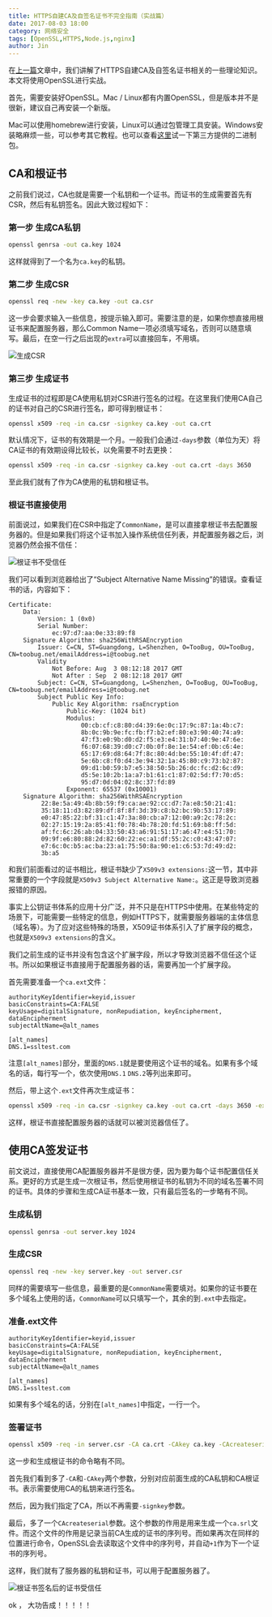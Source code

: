 ```yaml
---
title: HTTPS自建CA及自签名证书不完全指南（实战篇）
date: 2017-08-03 18:00
category: 网络安全
tags: [OpenSSL,HTTPS,Node.js,nginx]
author: Jin
---
```


在[上一篇](/posts/2017-07-17-https-certificate/)文章中，我们讲解了HTTPS自建CA及自签名证书相关的一些理论知识。本文将使用OpenSSL进行实战。

首先，需要安装好OpenSSL。Mac / Linux都有内置OpenSSL，但是版本并不是很新，建议自己再安装一个新版。

Mac可以使用homebrew进行安装，Linux可以通过包管理工具安装。Windows安装略麻烦一些，可以参考其它教程。也可以查看[这里](https://wiki.openssl.org/index.php/Binaries)试一下第三方提供的二进制包。

<!-- more -->

## CA和根证书

之前我们说过，CA也就是需要一个私钥和一个证书。而证书的生成需要首先有CSR，然后有私钥签名。因此大致过程如下：

### 第一步 生成CA私钥

```sh
openssl genrsa -out ca.key 1024
```

这样就得到了一个名为`ca.key`的私钥。

### 第二步 生成CSR

```sh
openssl req -new -key ca.key -out ca.csr
```

这一步会要求输入一些信息，按提示输入即可。需要注意的是，如果你想直接用根证书来配置服务器，那么Common Name一项必须填写域名，否则可以随意填写。最后，在空一行之后出现的`extra`可以直接回车，不用填。

![生成CSR](/images/2017-08-03-https-certificate/01-ca_key.png)

### 第三步 生成证书

生成证书的过程即是CA使用私钥对CSR进行签名的过程。在这里我们使用CA自己的证书对自己的CSR进行签名，即可得到根证书：

```sh
openssl x509 -req -in ca.csr -signkey ca.key -out ca.crt
```

默认情况下，证书的有效期是一个月。一般我们会通过`-days`参数（单位为天）将CA证书的有效期设得比较长，以免需要不时去更换：

```sh
openssl x509 -req -in ca.csr -signkey ca.key -out ca.crt -days 3650
```

至此我们就有了作为CA使用的私钥和根证书。

### 根证书直接使用

前面说过，如果我们在CSR中指定了`CommonName`，是可以直接拿根证书去配置服务器的。但是如果我们将这个证书加入操作系统信任列表，并配置服务器之后，浏览器仍然会报不信任：

![根证书不受信任](/images/2017-08-03-https-certificate/02-ca_cert_invalid.png)

我们可以看到浏览器给出了“Subject Alternative Name Missing”的错误。查看证书的话，内容如下：

```
Certificate:
    Data:
        Version: 1 (0x0)
        Serial Number:
            ec:97:d7:aa:0e:33:89:f8
    Signature Algorithm: sha256WithRSAEncryption
        Issuer: C=CN, ST=Guangdong, L=Shenzhen, O=TooBug, OU=TooBug, CN=toobug.net/emailAddress=i@toobug.net
        Validity
            Not Before: Aug  3 08:12:18 2017 GMT
            Not After : Sep  2 08:12:18 2017 GMT
        Subject: C=CN, ST=Guangdong, L=Shenzhen, O=TooBug, OU=TooBug, CN=toobug.net/emailAddress=i@toobug.net
        Subject Public Key Info:
            Public Key Algorithm: rsaEncryption
                Public-Key: (1024 bit)
                Modulus:
                    00:cb:cf:c8:80:d4:39:6e:0c:17:9c:87:1a:4b:c7:
                    8b:0c:9b:9e:fc:fb:f7:b2:ef:80:e3:90:40:74:a9:
                    47:f3:e0:9b:d0:d2:f5:e3:e4:31:b7:40:9e:47:6e:
                    f6:07:68:39:d0:c7:0b:0f:8e:1e:54:ef:0b:c6:4e:
                    65:17:69:d8:64:7f:8c:80:4d:be:55:10:4f:df:47:
                    5e:6b:c8:f0:d4:3e:94:32:1a:45:80:c9:73:b2:87:
                    09:d1:b0:59:b7:e5:38:50:5b:26:dc:fc:d2:6c:d9:
                    d5:5e:10:2b:1a:a7:b1:61:c1:87:02:5d:f7:70:d5:
                    95:d7:0d:04:02:8c:37:fd:89
                Exponent: 65537 (0x10001)
    Signature Algorithm: sha256WithRSAEncryption
         22:8e:5a:49:4b:8b:59:f9:ca:ae:92:cc:d7:7a:e8:50:21:41:
         35:18:11:d3:82:89:df:8f:8f:3d:39:c8:b2:bc:9b:53:17:89:
         e0:47:85:22:bf:31:c1:47:3a:80:cb:a7:12:00:a9:2c:78:2c:
         02:27:15:19:2a:85:41:f0:78:4b:78:20:fd:51:69:b8:ff:5d:
         af:fc:6c:26:ab:04:33:50:43:a6:91:51:17:a6:47:e4:51:70:
         09:9f:e6:80:88:2d:82:60:22:ec:a1:df:55:2c:c0:43:47:07:
         e7:6c:0c:b5:ac:ba:23:a1:75:50:8a:90:e1:c6:53:7d:49:d2:
         3b:a5
```

和我们前面看过的证书相比，根证书缺少了`X509v3 extensions:`这一节，其中非常重要的一个字段就是`X509v3 Subject Alternative Name:`。这正是导致浏览器报错的原因。

事实上公钥证书体系的应用十分广泛，并不只是在HTTPS中使用。在某些特定的场景下，可能需要一些特定的信息，例如HTTPS下，就需要服务器端的主体信息（域名等）。为了应对这些特殊的场景，X509证书体系引入了扩展字段的概念，也就是`X509v3 extensions`的含义。

我们之前生成的证书并没有包含这个扩展字段，所以才导致浏览器不信任这个证书。所以如果根证书直接用于配置服务器的话，需要再加一个扩展字段。

首先需要准备一个`ca.ext`文件：

```
authorityKeyIdentifier=keyid,issuer
basicConstraints=CA:FALSE
keyUsage=digitalSignature, nonRepudiation, keyEncipherment, dataEncipherment
subjectAltName=@alt_names

[alt_names]
DNS.1=ssltest.com
```

注意`[alt_names]`部分，里面的`DNS.1`就是要使用这个证书的域名。如果有多个域名的话，每行写一个，依次使用`DNS.1` `DNS.2`等列出来即可。

然后，带上这个`.ext`文件再次生成证书：

```sh
openssl x509 -req -in ca.csr -signkey ca.key -out ca.crt -days 3650 -extfile ca.ext  
```

这样，根证书直接配置服务器的话就可以被浏览器信任了。

## 使用CA签发证书

前文说过，直接使用CA配置服务器并不是很方便，因为要为每个证书配置信任关系。更好的方式是生成一次根证书，然后使用根证书的私钥为不同的域名签署不同的证书。具体的步骤和生成CA证书基本一致，只有最后签名的一步略有不同。

### 生成私钥

```sh
openssl genrsa -out server.key 1024
```

### 生成CSR

```sh
openssl req -new -key server.key -out server.csr
```

同样的需要填写一些信息，最重要的是`CommonName`需要填对。如果你的证书要在多个域名上使用的话，`CommonName`可以只填写一个，其余的到`.ext`中去指定。

### 准备.ext文件

```
authorityKeyIdentifier=keyid,issuer
basicConstraints=CA:FALSE
keyUsage=digitalSignature, nonRepudiation, keyEncipherment, dataEncipherment
subjectAltName=@alt_names

[alt_names]
DNS.1=ssltest.com
```

如果有多个域名的话，分别在`[alt_names]`中指定，一行一个。

### 签署证书

```sh
openssl x509 -req -in server.csr -CA ca.crt -CAkey ca.key -CAcreateserial -out server.crt -extfile server.ext
```

这一步和生成根证书的命令略有不同。

首先我们看到多了`-CA`和`-CAkey`两个参数，分别对应前面生成的CA私钥和CA根证书。表示需要使用CA的私钥来进行签名。

然后，因为我们指定了CA，所以不再需要`-signkey`参数。

最后，多了一个`CAcreateserial`参数。这个参数的作用是用来生成一个`ca.srl`文件。而这个文件的作用是记录当前CA生成的证书的序列号。而如果再次在同样的位置进行命令，OpenSSL会去读取这个文件中的序列号，并自动`+1`作为下一个证书的序列号。

这样，我们就有了服务器的私钥和证书，可以用于配置服务器了。

![根证书签名后的证书受信任](/images/2017-08-03-https-certificate/03-ca_signed_cert.png)

ok ， 大功告成！！！！！
